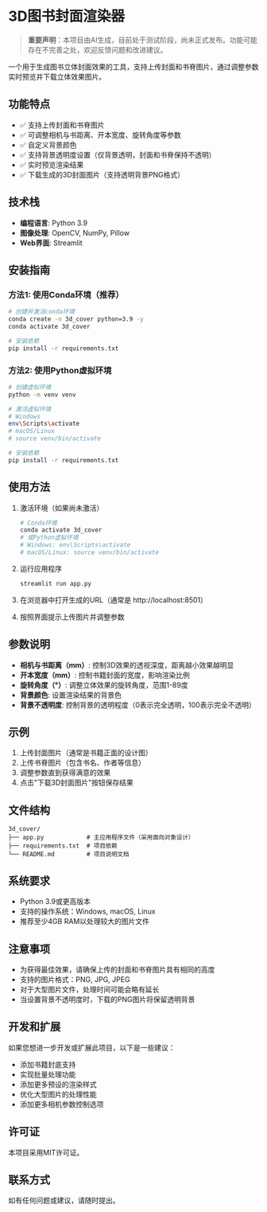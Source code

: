 # 3D图书封面渲染器

> **重要声明**：本项目由AI生成，目前处于测试阶段，尚未正式发布。功能可能存在不完善之处，欢迎反馈问题和改进建议。

一个用于生成图书立体封面效果的工具，支持上传封面和书脊图片，通过调整参数实时预览并下载立体效果图片。

## 功能特点

- ✅ 支持上传封面和书脊图片
- ✅ 可调整相机与书距离、开本宽度、旋转角度等参数
- ✅ 自定义背景颜色
- ✅ 支持背景透明度设置（仅背景透明，封面和书脊保持不透明）
- ✅ 实时预览渲染结果
- ✅ 下载生成的3D封面图片（支持透明背景PNG格式）

## 技术栈

- **编程语言**: Python 3.9
- **图像处理**: OpenCV, NumPy, Pillow
- **Web界面**: Streamlit

## 安装指南

### 方法1: 使用Conda环境（推荐）

```bash
# 创建并激活conda环境
conda create -n 3d_cover python=3.9 -y
conda activate 3d_cover

# 安装依赖
pip install -r requirements.txt
```

### 方法2: 使用Python虚拟环境

```bash
# 创建虚拟环境
python -m venv venv

# 激活虚拟环境
# Windows
env\Scripts\activate
# macOS/Linux
# source venv/bin/activate

# 安装依赖
pip install -r requirements.txt
```

## 使用方法

1. 激活环境（如果尚未激活）
   ```bash
   # Conda环境
   conda activate 3d_cover
   # 或Python虚拟环境
   # Windows: env\Scripts\activate
   # macOS/Linux: source venv/bin/activate
   ```

2. 运行应用程序
   ```bash
   streamlit run app.py
   ```

3. 在浏览器中打开生成的URL（通常是 http://localhost:8501）

4. 按照界面提示上传图片并调整参数

## 参数说明

- **相机与书距离（mm）**: 控制3D效果的透视深度，距离越小效果越明显
- **开本宽度（mm）**: 控制书籍封面的宽度，影响渲染比例
- **旋转角度（°）**: 调整立体效果的旋转角度，范围1-89度
- **背景颜色**: 设置渲染结果的背景色
- **背景不透明度**: 控制背景的透明程度（0表示完全透明，100表示完全不透明）

## 示例

1. 上传封面图片（通常是书籍正面的设计图）
2. 上传书脊图片（包含书名、作者等信息）
3. 调整参数直到获得满意的效果
4. 点击"下载3D封面图片"按钮保存结果

## 文件结构

```
3d_cover/
├── app.py            # 主应用程序文件（采用面向对象设计）
├── requirements.txt  # 项目依赖
└── README.md         # 项目说明文档
```

## 系统要求

- Python 3.9或更高版本
- 支持的操作系统：Windows, macOS, Linux
- 推荐至少4GB RAM以处理较大的图片文件

## 注意事项

- 为获得最佳效果，请确保上传的封面和书脊图片具有相同的高度
- 支持的图片格式：PNG, JPG, JPEG
- 对于大型图片文件，处理时间可能会略有延长
- 当设置背景不透明度时，下载的PNG图片将保留透明背景

## 开发和扩展

如果您想进一步开发或扩展此项目，以下是一些建议：

- 添加书籍封底支持
- 实现批量处理功能
- 添加更多预设的渲染样式
- 优化大型图片的处理性能
- 添加更多相机参数控制选项

## 许可证

本项目采用MIT许可证。

## 联系方式

如有任何问题或建议，请随时提出。